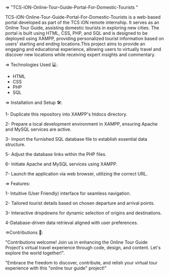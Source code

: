 => "TCS-iON-Online-Tour-Guide-Portal-For-Domestic-Tourists "

TCS-iON-Online-Tour-Guide-Portal-For-Domestic-Tourists is a web-based portal developed as part of the TCS iON remote internship. It serves as an Online Tour Guide, assisting domestic tourists in exploring new cities. The portal is built using HTML, CSS, PHP, and SQL and is designed to be deployed using XAMPP, providing personalized tourist information based on users' starting and ending locations.This project aims to provide an engaging and educational experience, allowing users to virtually travel and discover new locations while receiving expert insights and commentary.

=> Technologies Used 💻:

- HTML
- CSS
- PHP
- SQL

=> Installation and Setup 🛠️:

1- Duplicate this repository into XAMPP's htdocs directory.

2- Prepare a local development environment in XAMPP, ensuring Apache and MySQL services are active.

3- Import the furnished SQL database file to establish essential data structure.

5- Adjust the database links within the PHP files.

6- Initiate Apache and MySQL services using XAMPP.

7- Launch the application via web browser, utilizing the correct URL.



=> Features:

1- Intuitive (User Friendly) interface for seamless navigation.

2- Tailored tourist details based on chosen departure and arrival points.

3- Interactive dropdowns for dynamic selection of origins and destinations.

4-Database-driven data retrieval aligned with user preferences.


=>Contributions 👥:
 
"Contributions welcome! Join us in enhancing the Online Tour Guide Project's virtual travel experience through code, design, and content. Let's explore the world together!".


"Embrace the freedom to discover, contribute, and relish your virtual tour experience with this "online tour guide" project!"
